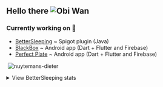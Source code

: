 ## Hello there ![Obi Wan](https://i.imgur.com/IYOs5wp.png)

### Currently working on 🔭
- [BetterSleeping](https://github.com/Nuytemans-Dieter/BetterSleeping) ~ Spigot plugin (Java)
- [BlackBox](https://github.com/TNelen/BlackBox) ~ Android app (Dart + Flutter and Firebase)
- [Perfect Plate](https://github.com/MichielProost/Perfect-Plate) ~ Android app (Dart + Flutter and Firebase)

<p>&nbsp;<img align="center" src="https://github-readme-stats.vercel.app/api?username=nuytemans-dieter&show_icons=true" alt="nuytemans-dieter" /></p>

<details>
  <summary>View BetterSleeping stats</summary>
  
![BetterSleeping stats graph](https://bstats.org/signatures/bukkit/BetterSleeping.svg)
</details>

<!--
**Nuytemans-Dieter/Nuytemans-Dieter** is a ✨ _special_ ✨ repository because its `README.md` (this file) appears on your GitHub profile.

Here are some ideas to get you started:

- 🔭 I’m currently working on ...
- 🌱 I’m currently learning ...
- 👯 I’m looking to collaborate on ...
- 🤔 I’m looking for help with ...
- 💬 Ask me about ...
- 📫 How to reach me: ...
- 😄 Pronouns: ...
- ⚡ Fun fact: ...
-->
